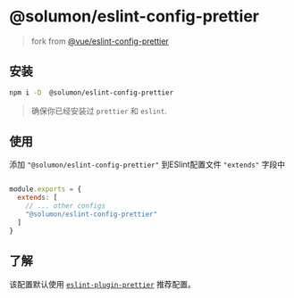 # @solumon/eslint-config-prettier

> fork from [@vue/eslint-config-prettier](https://github.com/vuejs/eslint-config-prettier)


## 安装
```sh
npm i -D  @solumon/eslint-config-prettier
```

> 确保你已经安装过 `prettier` 和 `eslint`.

## 使用

添加 `"@solumon/eslint-config-prettier"` 到ESlint配置文件 `"extends"` 字段中

```js

module.exports = {
  extends: [
    // ... other configs
    "@solumon/eslint-config-prettier"
  ]
}
```

## 了解

该配置默认使用 [`eslint-plugin-prettier`](https://github.com/prettier/eslint-plugin-prettier/#recommended-configuration) 推荐配置。
